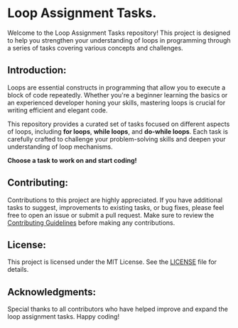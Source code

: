 # Loop Assignment Tasks.

Welcome to the Loop Assignment Tasks repository! This project is designed to help you strengthen your understanding of loops in programming through a series of tasks covering various concepts and challenges.

## Introduction:

Loops are essential constructs in programming that allow you to execute a block of code repeatedly. Whether you're a beginner learning the basics or an experienced developer honing your skills, mastering loops is crucial for writing efficient and elegant code.

This repository provides a curated set of tasks focused on different aspects of loops, including **for loops**, **while loops**, and **do-while loops**. Each task is carefully crafted to challenge your problem-solving skills and deepen your understanding of loop mechanisms.

 **Choose a task to work on and start coding!**

## Contributing:

Contributions to this project are highly appreciated. If you have additional tasks to suggest, improvements to existing tasks, or bug fixes, please feel free to open an issue or submit a pull request. Make sure to review the [Contributing Guidelines](CONTRIBUTING.md) before making any contributions.

## License:

This project is licensed under the MIT License. See the [LICENSE](LICENSE) file for details.

## Acknowledgments:

Special thanks to all contributors who have helped improve and expand the loop assignment tasks. Happy coding!
